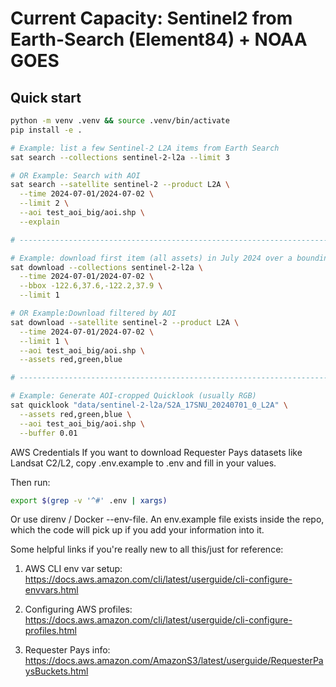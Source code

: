 # Current Capacity: Sentinel2 from Earth-Search (Element84) + NOAA GOES

## Quick start
```bash
python -m venv .venv && source .venv/bin/activate
pip install -e .

# Example: list a few Sentinel-2 L2A items from Earth Search
sat search --collections sentinel-2-l2a --limit 3

# OR Example: Search with AOI
sat search --satellite sentinel-2 --product L2A \
  --time 2024-07-01/2024-07-02 \
  --limit 2 \
  --aoi test_aoi_big/aoi.shp \
  --explain

# ----------------------------------------------------------------------------

# Example: download first item (all assets) in July 2024 over a bounding box
sat download --collections sentinel-2-l2a \
  --time 2024-07-01/2024-07-02 \
  --bbox -122.6,37.6,-122.2,37.9 \
  --limit 1

# OR Example:Download filtered by AOI
sat download --satellite sentinel-2 --product L2A \
  --time 2024-07-01/2024-07-02 \
  --limit 1 \
  --aoi test_aoi_big/aoi.shp \
  --assets red,green,blue

# ----------------------------------------------------------------------------

# Example: Generate AOI-cropped Quicklook (usually RGB)
sat quicklook "data/sentinel-2-l2a/S2A_17SNU_20240701_0_L2A" \
  --assets red,green,blue \
  --aoi test_aoi_big/aoi.shp \
  --buffer 0.01


```


AWS Credentials
If you want to download Requester Pays datasets like Landsat C2/L2, 
copy .env.example to .env and fill in your values.

Then run:
```bash
export $(grep -v '^#' .env | xargs)
```
Or use direnv / Docker --env-file. An env.example file exists inside the repo, 
which the code will pick up if you add your information into it.

Some helpful links if you're really new to all this/just for reference:

1. AWS CLI env var setup:
https://docs.aws.amazon.com/cli/latest/userguide/cli-configure-envvars.html

2. Configuring AWS profiles:
https://docs.aws.amazon.com/cli/latest/userguide/cli-configure-profiles.html

3. Requester Pays info:
https://docs.aws.amazon.com/AmazonS3/latest/userguide/RequesterPaysBuckets.html
